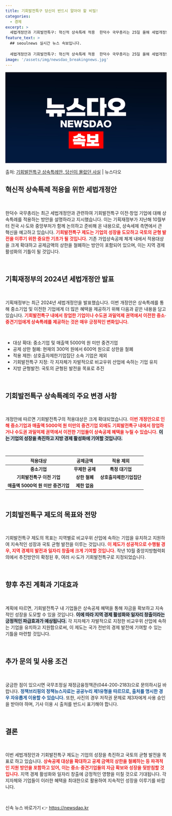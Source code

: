 ```yaml
---
title: 기회발전특구 당신이 반드시 알아야 할 비밀!
categories:
  - 경제
excerpt: >
  세법개정안과 기회발전특구: 혁신적 상속특례 적용  한덕수 국무총리는 25일 올해 세법개정안과 관련하여 기회발…
feature_text: >
  ## seoulnews 실시간 뉴스 속보입니다.

  세법개정안과 기회발전특구: 혁신적 상속특례 적용  한덕수 국무총리는 25일 올해 세법개정안과 관련하여 기회발…
image: '/assets/img/newsdao_breakingnews.jpg'
---
```


![뉴스다오 속보](/assets/img/newsdao_breakingnews.jpg)

<p>출처: <a href="https://newsdao.kr/5047" rel="dofollow">기회발전특구 상속특례안, 당신이 몰랐던 사실</a> | 뉴스다오</p>

<h2 data-ke-size="size26">혁신적 상속특례 적용을 위한 세법개정안</h2>

<p data-ke-size="size16">&nbsp;</p>

한덕수 국무총리는 최근 세법개정안과 관련하여 기회발전특구 이전·창업 기업에 대해 상속특례를 적용하는 방안을 설명하라고 지시했습니다. 이는 기획재정부가 지난해 10월부터 전국 시·도와 중앙부처가 함께 논의하고 준비해 온 내용으로, 상속세제 측면에서 큰 혁신을 예고하고 있습니다. <b><span style="color: #ee2323;">기회발전특구 제도는 기업의 성장을 도모하고 국토의 균형 발전을 이루기 위한 중요한 기초가 될 것입니다.</span></b> 기존 가업상속공제 체계 내에서 적용대상을 크게 확대하고 공제금액의 상한을 철폐하는 방안이 포함되어 있으며, 이는 지역 경제 활성화의 기틀이 될 것입니다. 

<p data-ke-size="size16">&nbsp;</p>

<h2 data-ke-size="size26">기획재정부의 2024년 세법개정안 발표</h2>

<p data-ke-size="size16">&nbsp;</p>

기획재정부는 최근 2024년 세법개정안을 발표했습니다. 이번 개정안은 상속특례를 통해 중소기업 및 이전한 기업에게 더 많은 혜택을 제공하기 위해 다음과 같은 내용을 담고 있습니다. <b><span style="color: #ee2323;">기회발전특구 내에서 창업한 기업이나 수도권 과밀억제 권역에서 이전한 중소·중견기업에게 상속특례를 제공하는 것은 매우 긍정적인 변화입니다.</span></b> 

<p data-ke-size="size16">&nbsp;</p>

<ul>
<li>대상 확대: 중소기업 및 매출액 5000억 원 미만 중견기업</li>
<li>공제 상한 철폐: 현재의 300억 원에서 600억 원으로 상한을 철폐</li>
<li>적용 제한: 상호출자제한기업집단 소속 기업은 제외</li>
<li>기회발전특구 지정: 각 지자체가 자발적으로 비교우위 산업에 속하는 기업 유치</li>
<li>지방 균형발전: 국토의 균형된 발전을 목표로 추진</li>
</ul>

<p data-ke-size="size16">&nbsp;</p>

<h2 data-ke-size="size26">기회발전특구 상속특례의 주요 변경 사항</h2>

<p data-ke-size="size16">&nbsp;</p>

개정안에 따르면 기회발전특구의 적용대상은 크게 확대되었습니다. <b><span style="color: #ee2323;">이번 개정안으로 인해 중소기업과 매출액 5000억 원 미만의 중견기업 외에도 기회발전특구 내에서 창업하거나 수도권 과밀억제 권역에서 이전한 기업들이 상속공제 혜택을 누릴 수 있습니다.</span></b> <b><span style="background-color: #21538527;">이는 기업의 성장을 촉진하고 지방 경제 활성화에 기여할 것입니다.</span></b>

<p data-ke-size="size16">&nbsp;</p>

<table style="width: 100%;">
<thead>
<tr>
<th style="text-align: center; height: 17px;">적용대상</th>
<th style="text-align: center; height: 17px;">공제금액</th>
<th style="text-align: center; height: 17px;">적용 제외</th>
</tr>
</thead>
<tbody>
<tr>
<td style="text-align: center; height: 17px;"><b>중소기업</b></td>
<td style="text-align: center; height: 17px;"><b>무제한 공제</b></td>
<td style="text-align: center; height: 17px;"><b>특정 대기업</b></td>
</tr>
<tr>
<td style="text-align: center; height: 17px;"><b>기회발전특구 이전 기업</b></td>
<td style="text-align: center; height: 17px;"><b>상한 철폐</b></td>
<td style="text-align: center; height: 17px;"><b>상호출자제한기업집단</b></td>
</tr>
<tr>
<td style="text-align: center; height: 17px;"><b>매출액 5000억 원 미만 중견기업</b></td>
<td style="text-align: center; height: 17px;"><b>제한 없음</b></td>
<td style="text-align: center; height: 17px;"></td>
</tr>
</tbody>
</table>

<p data-ke-size="size16">&nbsp;</p>

<h2 data-ke-size="size26">기회발전특구 제도의 목표와 전망</h2>

<p data-ke-size="size16">&nbsp;</p>

기회발전특구 제도의 목표는 지역별로 비교우위 산업에 속하는 기업을 유치하고 지원하여 지속적인 성장과 국토 균형 발전을 이루는 것입니다. <b><span style="color: #ee2323;">이 제도가 성공적으로 수행될 경우, 지역 경제의 발전과 일자리 창출에 크게 기여할 것입니다.</span></b> 작년 10월 중앙지방협력회의에서 추진방안이 확정된 후, 여러 시·도가 기회발전특구로 지정되었습니다. 

<p data-ke-size="size16">&nbsp;</p>

<h2 data-ke-size="size26">향후 추진 계획과 기대효과</h2>

<p data-ke-size="size16">&nbsp;</p>

계획에 따르면, 기회발전특구 내 기업들은 상속공제 혜택을 통해 자금을 확보하고 지속적인 성장을 도모할 수 있을 것입니다. <b><span style="background-color: #21538527;">이에 따라 지역 경제 활성화와 일자리 창출이라는 긍정적인 파급효과가 예상됩니다.</span></b> 각 지자체가 자발적으로 지정한 비교우위 산업에 속하는 기업을 유치하고 지원함으로써, 이 제도는 국가 전반의 경제 발전에 기여할 수 있는 기틀을 마련할 것입니다. 

<p data-ke-size="size16">&nbsp;</p>

<h2 data-ke-size="size26">추가 문의 및 사용 조건</h2>

<p data-ke-size="size16">&nbsp;</p>

궁금한 점이 있으시면 국무조정실 재정금융정책관(044-200-2183)으로 문의하시길 바랍니다. <b><span style="color: #1a5490;">정책브리핑의 정책뉴스자료는 공공누리 제1유형을 따르므로, 출처를 명시한 경우 자유롭게 이용할 수 있습니다.</span></b> 또한, 사진의 경우 저작권 문제로 제3자에게 사용 승인을 받아야 하며, 기사 이용 시 출처를 반드시 표기해야 합니다. 

<p data-ke-size="size16">&nbsp;</p>

<h2 data-ke-size="size26">결론</h2>

<p data-ke-size="size16">&nbsp;</p>

이번 세법개정안과 기회발전특구 제도는 기업의 성장을 촉진하고 국토의 균형 발전을 목표로 하고 있습니다. <b><span style="color: #ee2323;">상속공제 대상을 확대하고 공제 금액의 상한을 철폐하는 등 파격적인 지원 방안을 포함하고 있어, 이는 중소·중견기업들의 자금 확보와 성장을 뒷받침할 것입니다.</span></b> 지역 경제 활성화와 일자리 창출에 긍정적인 영향을 미칠 것으로 기대됩니다. 각 지자체와 기업들이 이러한 혜택을 최대한으로 활용하여 지속적인 성장을 이루기를 바랍니다.

<p data-ke-size="size16">&nbsp;</p> 

신속 뉴스 바로가기 👉 <a href="https://newsdao.kr" rel="dofollow">https://newsdao.kr</a>


